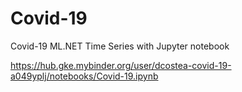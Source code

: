 # Covid-19
Covid-19 ML.NET Time Series with Jupyter notebook

https://hub.gke.mybinder.org/user/dcostea-covid-19-a049yplj/notebooks/Covid-19.ipynb



